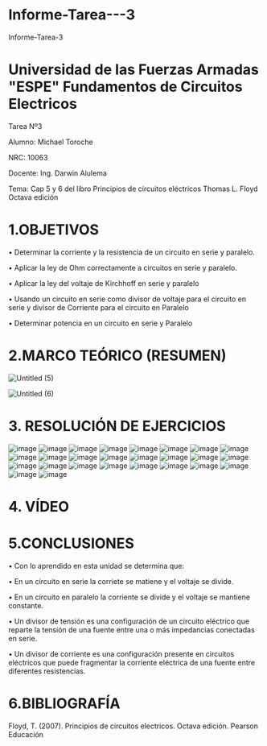 # Informe-Tarea---3

Informe-Tarea-3
# Universidad de las Fuerzas Armadas "ESPE" Fundamentos de Circuitos Electricos

Tarea Nº3

Alumno: Michael Toroche

NRC: 10063

Docente: Ing. Darwin Alulema

Tema: Cap 5 y 6 del libro Principios de circuitos eléctricos Thomas L. Floyd Octava edición

# 1.OBJETIVOS

• Determinar la corriente y la resistencia de un circuito en serie y paralelo.

• Aplicar la ley de Ohm correctamente a circuitos en serie y paralelo.

• Aplicar la ley del voltaje de Kirchhoff en serie y paralelo

• Usando un circuito en serie como divisor de voltaje para el circuito en serie y divisor de Corriente para el circuito en Paralelo

• Determinar potencia en un circuito en serie y Paralelo

# 2.MARCO TEÓRICO (RESUMEN)

![Untitled (5)](https://user-images.githubusercontent.com/116761073/203631128-1931ddeb-0046-4bbe-86f9-04e0fc5c0022.jpg)

![Untitled (6)](https://user-images.githubusercontent.com/116761073/203631222-138146bd-275a-4d7d-976d-64241749c3dd.jpg)

# 3. RESOLUCIÓN DE EJERCICIOS

![image](https://user-images.githubusercontent.com/116761073/204046913-bc0bb5c9-9f2c-435c-9ad4-f2eb287a45c9.png)
![image](https://user-images.githubusercontent.com/116761073/204047172-133022d5-0448-412f-9611-b3246042ab3c.png)
![image](https://user-images.githubusercontent.com/116761073/204047398-506e873b-a74c-4264-a9c0-f120855e0a23.png)
![image](https://user-images.githubusercontent.com/116761073/204047549-41e97583-4e18-4f4f-8087-9f0ed074cc67.png)
![image](https://user-images.githubusercontent.com/116761073/204047765-ef4e2e44-def2-4a28-8557-f9aa4686a4d4.png)
![image](https://user-images.githubusercontent.com/116761073/204047929-5af77e40-d122-4290-8747-7dd11c15c052.png)
![image](https://user-images.githubusercontent.com/116761073/204048086-078c0baf-0bb4-46eb-a279-32cdbb7829e6.png)
![image](https://user-images.githubusercontent.com/116761073/204048465-b2d22757-3f08-45e8-99f8-1509e821586a.png)
![image](https://user-images.githubusercontent.com/116761073/204048485-7842b5d7-dade-4973-91a1-62f8a52f177c.png)
![image](https://user-images.githubusercontent.com/116761073/204048523-92083a6f-fdd9-49a8-bc16-10ae4dc27bfe.png)
![image](https://user-images.githubusercontent.com/116761073/204048554-b72c699e-cafc-46c9-81f7-5c56104ec804.png)
![image](https://user-images.githubusercontent.com/116761073/204048640-9cf172d5-e0c6-46e4-9d40-6627837fe951.png)
![image](https://user-images.githubusercontent.com/116761073/204048669-4b56a9e3-6791-4d5a-8fa8-c17c4b5ee454.png)
![image](https://user-images.githubusercontent.com/116761073/204048692-e9ae56d6-908f-4921-80e3-51638d4a8f87.png)
![image](https://user-images.githubusercontent.com/116761073/204048717-d109ac7e-16f4-4f7f-8961-6d2c24b88829.png)
![image](https://user-images.githubusercontent.com/116761073/204048741-6d2a9370-60be-4e78-a491-a1abf9cba1b5.png)
![image](https://user-images.githubusercontent.com/116761073/204048761-81e5f0cb-bbdf-48a3-9885-2afe67ed4df3.png)
![image](https://user-images.githubusercontent.com/116761073/204048766-db25d4db-fd37-4289-b85f-76e46637f672.png)
![image](https://user-images.githubusercontent.com/116761073/204048837-848a6de9-84ee-4f96-afe9-556baf526c81.png)
![image](https://user-images.githubusercontent.com/116761073/204048867-c80739fe-c26d-4cc9-be39-83199dcea420.png)
![image](https://user-images.githubusercontent.com/116761073/204048898-fcee055e-8a45-4a6d-b4c5-e97966b879c2.png)
![image](https://user-images.githubusercontent.com/116761073/204048938-2142dea9-6c3a-45cb-b5dc-4667d94e80d2.png)
![image](https://user-images.githubusercontent.com/116761073/204048959-54ec2f1d-45c1-4fb5-9cfa-a101f6dd7a31.png)
![image](https://user-images.githubusercontent.com/116761073/204048989-29574070-e152-4523-aea3-5a6011e4969f.png)
![image](https://user-images.githubusercontent.com/116761073/204049011-e50bf561-5708-428c-9793-b5661b0c348f.png)
![image](https://user-images.githubusercontent.com/116761073/204049034-2465aa8a-c8c8-4ff9-878d-5441847bf92a.png)

# 4. VÍDEO

# 5.CONCLUSIONES

• Con lo aprendido en esta unidad se determina que:

• En un circuito en serie la corriete se matiene y el voltaje se divide.

• En un circuito en paralelo la corriente se divide y el voltaje se mantiene constante.

• Un divisor de tensión es una configuración de un circuito eléctrico que reparte la tensión de una fuente entre una o más impedancias conectadas en serie.

• Un divisor de corriente es una configuración presente en circuitos eléctricos que puede fragmentar la corriente eléctrica de una fuente entre diferentes resistencias.

# 6.BIBLIOGRAFÍA

Floyd, T. (2007). Principios de circuitos electricos. Octava edición. Pearson Educación
